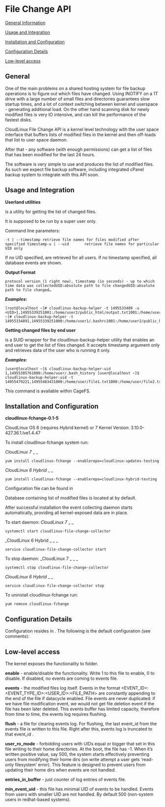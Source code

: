 # File Change API



[General Information](/cloudlinux-fchange/#general)

[Usage and Integration](/cloudlinux-fchange/#usage-and-integration)

[Installation and Configuration](/cloudlinux-fchange/#installation-and-configuration)

[Configuration Details](/cloudlinux-fchange/#configuration-details)

[Low-level access](/cloudlinux-fchange/#low-level-access)



## General




One of the main problems on a shared hosting system for file backup operations is to figure out which files have changed. Using <span class="notranslate"> INOTIFY </span> on a 1T drive with a large number of small files and directories guarantees slow startup times, and a lot of context switching between kernel and userspace - generating additional load. On the other hand scanning disk for newly modified files is very <span class="notranslate"> IO </span> intensive, and can kill the performance of the fastest disks.



<span class="notranslate"> CloudLinux File Change API </span> is a kernel level technology with the user space interface that buffers lists of modified files in the kernel and then off-loads that list to user space daemon.

After that - any software (with enough permissions) can get a list of files that has been modified for the last 24 hours.

The software is very simple to use and produces the  list of modified files. As such we expect file backup software, including integrated cPanel backup system to integrate with this <span class="notranslate"> API </span> soon.

## Usage and Integration


**Userland utilities**

<span class="notranslate"> </span> is a utility for getting the list of changed files.

It is supposed to be run by a super user only.

Command line parameters:
<span class="notranslate"> </span>
```
-t | --timestamp retrieve file names for files modified after specified timestamp-u | --uid       retrieve file names for particular UID only
```

If no UID specified, are retrieved for all users. If no timestamp specified, all database events are shown.

**Output Format**
<span class="notranslate"> </span>
```
protocol version (1 right now), timestamp (in seconds) - up to which time data was collectedUID:absolute path to file changedUID:absolute path to file changed…
```
   


**_Examples:_**
<span class="notranslate"> </span>
```
[root@localhost ~]# cloudlinux-backup-helper -t 1495533489 -u <UID>1,14955339251001:/home/user2/public_html/output.txt1001:/home/user2/public_html/info.php[root@localhost ~]# cloudlinux-backup-helper -t 14955334891,14955339251000:/home/user1/.bashrc1001:/home/user2/public_html/output.txt1001:/home/user2/public_html/info.php1003:/home/user3/logs/data.log
```

**Getting changed files by end user**

<span class="notranslate">  is a SUID wrapper for the  <span class="notranslate"> cloudlinux-backup-helper </span>  utility that enables an end user to get the list of files changed. It accepts timestamp argument only and retrieves data of the user who is running it only. </span>

**_Examples:_**
<span class="notranslate"> </span>
```
[user@localhost ~]$ cloudlinux-backup-helper-uid               1,14955305761000:/home/user/.bash_history [user@localhost ~]$ cloudlinux-backup-helper-uid -t 14955479221,14955483431000:/home/user/file1.txt1000:/home/user/file2.txt
```

This command is available within CageFS.

## Installation and Configuration


<span class="notranslate"> **cloudlinux-fchange-0.1-5** </span>



<span class="notranslate"> CloudLinux OS </span> 6 (requires Hybrid kernel) or 7
Kernel Version: 3.10.0-427.36.1.lve1.4.47



To install <span class="notranslate"> cloudlinux-fchange </span> system run:

<span class="notranslate"> </span>
_CloudLinux 7_  _ _
```
yum install cloudlinux-fchange --enablerepo=cloudlinux-updates-testing
```

_CloudLinux 6 Hybrid_  _ _
```
yum install cloudlinux-fchange --enablerepo=cloudlinux-hybrid-testing
```

Configuration file can be found in <span class="notranslate"> </span>

Database containing list of modified files is located at <span class="notranslate"> </span> by default.



After successful installation the event collecting daemon starts automatically, providing all <span class="notranslate"> kernel-exposed </span> data are in place.

To start daemon:
<span class="notranslate"> </span>
_CloudLinux 7_  _ _
```
systemctl start cloudlinux-file-change-collector
```

_CloudLinux 6 Hybrid _  _ _
```
service cloudlinux-file-change-collector start
```

To stop daemon:
<span class="notranslate"> </span>
_CloudLinux 7 _  _ _
```
systemctl stop cloudlinux-file-change-collector
```

_CloudLinux 6 Hybrid_  _ _
```
service cloudlinux-file-change-collector stop
```



To uninstall <span class="notranslate"> cloudlinux-fchange </span> run:
<span class="notranslate"> </span>
```
yum remove cloudlinux-fchange
```


## Configuration Details


Configuration resides in <span class="notranslate"> </span> . The following is the default configuration (see comments):
 <span class="notranslate"> </span>

































































  


## Low-level access



  The kernel exposes the functionality to folder.

<span class="notranslate"> **enable** </span> - enable/disable the functionality. Write 1 to this file to enable, 0 to disable. If disabled, no events are coming to events file.

<span class="notranslate"> **events** </span> - the modified files log itself. Events in the format <span class="notranslate"> <EVENT_ID>:<EVENT_TYPE_ID>:<USER_ID>:<FILE_PATH> </span> are constantly appending to the end of the file if datacycle enabled. File events are never duplicated: if we have file modification event, we would not get file deletion event if the file has been later deleted. This events buffer has limited capacity, therefore from time to time, the events log requires flushing.

<span class="notranslate"> **flush** </span> - a file for clearing events log. For flushing, the last <span class="notranslate"> event_id </span> from the events file is written to this file. Right after this, events log is truncated to that <span class="notranslate"> event_id </span> .

<span class="notranslate"> **user_ro_mode** </span> - forbidding users with UIDs equal or bigger that set in this file writing to their home directories. At the boot, the file has -1. When it’s written positive value, say 500, the system starts effectively preventing users from modifying their home dirs (on write attempt a user gets <span class="notranslate"> ‘read-only filesystem’ </span> error). This feature is designed to prevent users from updating their home dirs when events are not handled.

<span class="notranslate"> **entries_in_buffer** </span> - just counter of log entries of events file.

<span class="notranslate"> **min_event_uid** </span> - this file has minimal UID of events to be handled. Events from users with smaller UID are not handled. By default 500 (non-system users in redhat-based systems).


